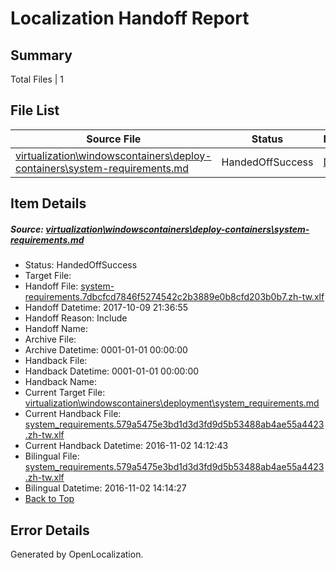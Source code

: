 # <a name='report-top'></a> Localization Handoff Report

## Summary
 Total Files | 1

## File List
 Source File | Status | Details 
 ----------- | ------ | ------- 
 [virtualization\windowscontainers\deploy-containers\system-requirements.md](https://github.com/Microsoft/Virtualization-Documentation-Private/blob/380dd8e78780995b96def2e2ec6e22e3387e82e0/virtualization/windowscontainers/deploy-containers/system-requirements.md) | HandedOffSuccess | [Details](#f4ee9346db77e29f9d3366634b8b6ad07d0fec08292)

## Item Details
##### <a name='f4ee9346db77e29f9d3366634b8b6ad07d0fec08292'></a> Source: [virtualization\windowscontainers\deploy-containers\system-requirements.md](https://github.com/Microsoft/Virtualization-Documentation-Private/blob/380dd8e78780995b96def2e2ec6e22e3387e82e0/virtualization/windowscontainers/deploy-containers/system-requirements.md)
* Status: HandedOffSuccess
* Target File: 
* Handoff File: [system-requirements.7dbcfcd7846f5274542c2b3889e0b8cfd203b0b7.zh-tw.xlf](https://github.com/MicrosoftDocs/Virtualization-Documentation-Private.handoff/blob/c165f9536cb65cfaf74d871253f64ab1a8cadf4b/ol-handoff/MicrosoftDocs/Virtualization-Documentation-Private.zh-tw/live/system-requirements.7dbcfcd7846f5274542c2b3889e0b8cfd203b0b7.zh-tw.xlf)
* Handoff Datetime: 2017-10-09 21:36:55
* Handoff Reason: Include
* Handoff Name: 
* Archive File: 
* Archive Datetime: 0001-01-01 00:00:00
* Handback File: 
* Handback Datetime: 0001-01-01 00:00:00
* Handback Name: 
* Current Target File: [virtualization\windowscontainers\deployment\system_requirements.md](https://github.com/MicrosoftDocs/Virtualization-Documentation-Private.zh-tw/blob/987b9ef247e0d4ab3113ba9e6c81801ca4d0e9df/virtualization/windowscontainers/deployment/system_requirements.md)
* Current Handback File: [system_requirements.579a5475e3bd1d3d3fd9d5b53488ab4ae55a4423.zh-tw.xlf](https://github.com/MicrosoftDocs/Virtualization-Documentation-Private.handback/blob/9dd6d949691a9d66cf4f36c0393dcf5514ca5e7e/ol-handback/Microsoft/Virtualization-Documentation-Private.zh-tw/live/system_requirements.579a5475e3bd1d3d3fd9d5b53488ab4ae55a4423.zh-tw.xlf)
* Current Handback Datetime: 2016-11-02 14:12:43
* Bilingual File: [system_requirements.579a5475e3bd1d3d3fd9d5b53488ab4ae55a4423.zh-tw.xlf](https://github.com/MicrosoftDocs/Virtualization-Documentation-Private.handback/blob/9dd6d949691a9d66cf4f36c0393dcf5514ca5e7e/ol-handback/Microsoft/Virtualization-Documentation-Private.zh-tw/live/system_requirements.579a5475e3bd1d3d3fd9d5b53488ab4ae55a4423.zh-tw.xlf)
* Bilingual Datetime: 2016-11-02 14:14:27
* [Back to Top](#report-top)


## Error Details

Generated by OpenLocalization.

